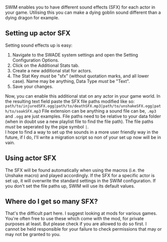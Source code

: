 SWIM enables you to have different sound effects (SFX) for each actor in your game. Utilising this you can make a dying goblin sound different than a dying dragon for example.  

## Setting up actor SFX
Setting sound effects up is easy:
1. Navigate to the SWADE system settings and open the Setting Configuration Options.
2. Click on the Additional Stats tab.
3. Create a new additional stat for actors.
4. The Stat Key *must* be "sfx" (without quotation marks, and all lower case). Name may be anything, Data Type *must* be "Text".
5. Save your changes.
  
Now, you can enable this additional stat on any actor in your game world. In the resulting text field paste the SFX file paths modified like so:
`path/to/injuredSFX.ogg|path/to/deathSFX.mp3|path/to/unshakeSFX.ogg|path/to/soakSFX.mp3`
File extension can be anything a sound file can be, `.mp3` and `.ogg` are just examples. File paths need to be relative to your data folder (when in doubt use a new playlist file to find the file path). The file paths *must* be seperated by the pipe symbol `|`.  
I hope to find a way to set up the sounds in a more user friendly way in the future, if I do, I'll write a migration script so non of your set up now will be in vain.  

## Using actor SFX
The SFX will be found automatically when using the macros (i.e. the Unshake macro) and played accordingly. If the SFX for a specific actor is set up, it will overwrite the standard settings in the SWIM configuration. If you don't set the file paths up, SWIM will use its default values.

## Where do I get so many SFX?
That's the difficult part here. I suggest looking at mods for various games. You're often free to use these which come with the mod, for private purposes at least. But please check if you are allowed to do so first. I cannot be held responsible for your failure to check permissions that may or may not be granted to you.